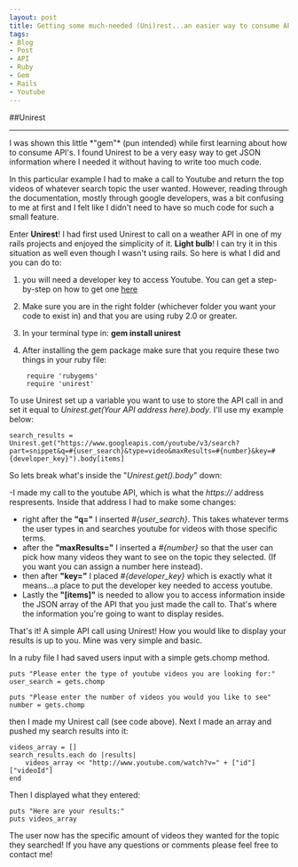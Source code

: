 ```yaml
---
layout: post
title: Getting some much-needed (Uni)rest...an easier way to consume API's
tags:
- Blog
- Post
- API
- Ruby
- Gem
- Rails
- Youtube
---
```

##Unirest
<hr />
I was shown this little *"gem"* (pun intended) while first learning about how to consume API's. I found Unirest to be a very easy way to get JSON information where I needed it without having to write too much code.

In this particular example I had to make a call to Youtube and return the top videos of whatever search topic the user wanted. However, reading through the documentation, mostly through google developers, was a bit confusing to me at first and I felt like I didn't need to have so much code for such a small feature.

Enter __Unirest__! I had first used Unirest to call on a weather API in one of my rails projects and enjoyed the simplicity of it. **Light bulb**! I can try it in this situation as well even though I wasn't using rails. So here is what I did and you can do to:

1. you will need a developer key to access Youtube. You can get a step-by-step on how to get one [here](https://developers.google.com/youtube/v3/getting-started#intro)
2. Make sure you are in the right folder (whichever folder you want your code to exist in) and that you are using ruby 2.0 or greater.
3. In your terminal type in: **gem install unirest**
4. After installing the gem package make sure that you require these two things in your ruby file:

		require 'rubygems'
		require 'unirest'

To use Unirest set up a variable you want to use to store the API call in and set it equal to _Unirest.get(Your API address here).body_. I'll use my example below:

	search_results = Unirest.get("https://www.googleapis.com/youtube/v3/search?part=snippet&q=#{user_search}&type=video&maxResults=#{number}&key=#{developer_key}").body[items]

So lets break what's inside the "_Unirest.get().body_" down:

-I made my call to the youtube API, which is what the *https://* address respresents. Inside that address I had to make some changes:

* right after the __"q="__ I inserted _#{user_search}_. This takes whatever terms the user types in and searches youtube for videos with those specific terms.
* after the __"maxResults="__ I inserted a _#{number}_ so that the user can pick how many videos they want to see on the topic they selected. (If you want you can assign a number here instead).
* then after __"key="__ I placed _#{developer_key}_ which is exactly what it means...a place to put the developer key needed to access youtube.
* Lastly the __"[items]"__ is needed to allow you to access information inside the JSON array of the API that you just made the call to. That's where the information you're going to want to display resides. 

That's it! A simple API call using Unirest! 
How you would like to display your results is up to you. Mine was very simple and basic.

In a ruby file I had saved users input with a simple gets.chomp method.

	puts "Please enter the type of youtube videos you are looking for:"
	user_search = gets.chomp
	
	puts "Please enter the number of videos you would you like to see"
	number = gets.chomp

then I made my Unirest call (see code above).
Next I made an array and pushed my search results into it:

	videos_array = []
	search_results.each do |results|
		videos_array << "http://www.youtube.com/watch?v=" + ["id"]["videoId"]
	end
Then I displayed what they entered:

	puts "Here are your results:"
	puts videos_array

The user now has the specific amount of videos they wanted for the topic they searched! If you have any questions or comments please feel free to contact me! 






